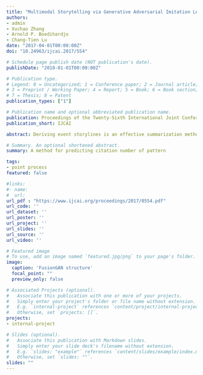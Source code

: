 ```yaml
---
title: "Multimodal Storytelling via Generative Adversarial Imitation Learning"
authors:
- admin
- Xuchao Zhang
- Arnold P. Boedihardjo
- Chang-Tien Lu
date: "2017-04-01T00:00:00Z"
doi: "10.24963/ijcai.2017/554"

# Schedule page publish date (NOT publication's date).
publishDate: "2018-01-01T00:00:00Z"

# Publication type.
# Legend: 0 = Uncategorized; 1 = Conference paper; 2 = Journal article;
# 3 = Preprint / Working Paper; 4 = Report; 5 = Book; 6 = Book section;
# 7 = Thesis; 8 = Patent
publication_types: ["1"]

# Publication name and optional abbreviated publication name.
publication: Proceedings of the Twenty-Sixth International Joint Conference on Artificial Intelligence
publication_short: IJCAI

abstract: Deriving event storylines is an effective summarization method to succinctly organize extensive information, which can significantly alleviate the pain of information overload. The critical challenge is the lack of widely recognized definition of storyline metric. Prior studies have developed various approaches based on different assumptions about users' interests. These works can extract interesting patterns, but their assumptions do not guarantee that the derived patterns will match users' preference. On the other hand, their exclusiveness of single modality source misses cross-modality information. This paper proposes a method, multimodal imitation learning via generative adversarial networks(MIL-GAN), to directly model users' interests as reflected by various data. In particular, the proposed model addresses the critical challenge by imitating users' demonstrated storylines. Our proposed model is designed to learn the reward patterns given user-provided storylines and then applies the learned policy to unseen data. The proposed approach is demonstrated to be capable of acquiring the user's implicit intent and outperforming competing methods by a substantial margin with a user study.

# Summary. An optional shortened abstract.
summary: A method for predicting citation number of pattern

tags:
- point process
featured: false

#links:
#- name:
#  url:
url_pdf : "https://www.ijcai.org/proceedings/2017/0554.pdf"
url_code: ''
url_dataset: ''
url_poster: ''
url_project: ''
url_slides: ''
url_source: ''
url_video: ''

# Featured image
# To use, add an image named `featured.jpg/png` to your page's folder.
image:
  caption: 'FusionGAN structure'
  focal_point: ""
  preview_only: false

# Associated Projects (optional).
#   Associate this publication with one or more of your projects.
#   Simply enter your project's folder or file name without extension.
#   E.g. `internal-project` references `content/project/internal-project/index.md`.
#   Otherwise, set `projects: []`.
projects:
- internal-project

# Slides (optional).
#   Associate this publication with Markdown slides.
#   Simply enter your slide deck's filename without extension.
#   E.g. `slides: "example"` references `content/slides/example/index.md`.
#   Otherwise, set `slides: ""`.
slides: ""
---
```

